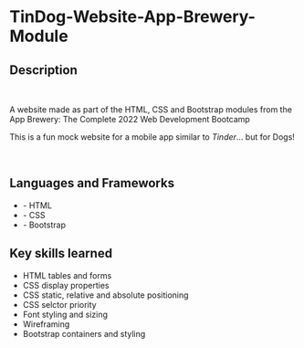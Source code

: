 # TinDog-Website-App-Brewery-Module

<h2> Description </h2>
<br>
<p>A website made as part of the HTML, CSS and Bootstrap modules from the App Brewery: The Complete 2022 Web Development Bootcamp</p>
<p>This is a fun mock website for a mobile app similar to <em>Tinder</em>... but for Dogs!</p>
<br>
<h2> Languages and Frameworks </h2>
<ul>
  <li> - HTML</li>
  <li> - CSS </li>
  <li> - Bootstrap </li>
</ul>
<h2>Key skills learned</h2>
<ul>
  <li>HTML tables and forms</li>
  <li>CSS display properties</li>
  <li>CSS static, relative and absolute positioning</li>
  <li>CSS selctor priority</li>
  <li>Font styling and sizing</li>
  <li>Wireframing</li>
  <li>Bootstrap containers and styling</li>

